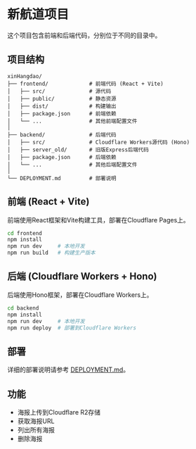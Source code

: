 # 新航道项目

这个项目包含前端和后端代码，分别位于不同的目录中。

## 项目结构

```
xinHangdao/
├── frontend/             # 前端代码 (React + Vite)
│   ├── src/              # 源代码
│   ├── public/           # 静态资源
│   ├── dist/             # 构建输出
│   ├── package.json      # 前端依赖
│   └── ...               # 其他前端配置文件
│
├── backend/              # 后端代码
│   ├── src/              # Cloudflare Workers源代码 (Hono)
│   ├── server_old/       # 旧版Express后端代码
│   ├── package.json      # 后端依赖
│   └── ...               # 其他后端配置文件
│
└── DEPLOYMENT.md         # 部署说明
```

## 前端 (React + Vite)

前端使用React框架和Vite构建工具，部署在Cloudflare Pages上。

```bash
cd frontend
npm install
npm run dev     # 本地开发
npm run build   # 构建生产版本
```

## 后端 (Cloudflare Workers + Hono)

后端使用Hono框架，部署在Cloudflare Workers上。

```bash
cd backend
npm install
npm run dev     # 本地开发
npm run deploy  # 部署到Cloudflare Workers
```

## 部署

详细的部署说明请参考 [DEPLOYMENT.md](DEPLOYMENT.md)。

## 功能

- 海报上传到Cloudflare R2存储
- 获取海报URL
- 列出所有海报
- 删除海报
